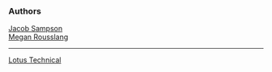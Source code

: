 ### **Authors**
<a href="https://www.github.com/JacobSampson">Jacob Sampson</a>  
<a href="https://www.github.com/mmrousslang">Megan Rousslang</a>

---

<a href="https://www.lotustechnical.com">Lotus Technical</a>
